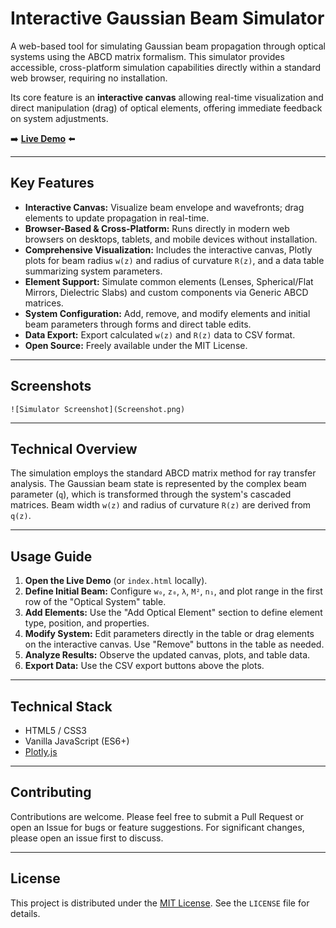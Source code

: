 # Interactive Gaussian Beam Simulator

A web-based tool for simulating Gaussian beam propagation through optical systems using the ABCD matrix formalism. This simulator provides accessible, cross-platform simulation capabilities directly within a standard web browser, requiring no installation.

Its core feature is an **interactive canvas** allowing real-time visualization and direct manipulation (drag) of optical elements, offering immediate feedback on system adjustments.

➡️ **[Live Demo](https://physicify-simulab.github.io/Gaussianbeam/)** ⬅️

---

## Key Features

*   **Interactive Canvas:** Visualize beam envelope and wavefronts; drag elements to update propagation in real-time.
*   **Browser-Based & Cross-Platform:** Runs directly in modern web browsers on desktops, tablets, and mobile devices without installation.
*   **Comprehensive Visualization:** Includes the interactive canvas, Plotly plots for beam radius `w(z)` and radius of curvature `R(z)`, and a data table summarizing system parameters.
*   **Element Support:** Simulate common elements (Lenses, Spherical/Flat Mirrors, Dielectric Slabs) and custom components via Generic ABCD matrices.
*   **System Configuration:** Add, remove, and modify elements and initial beam parameters through forms and direct table edits.
*   **Data Export:** Export calculated `w(z)` and `R(z)` data to CSV format.
*   **Open Source:** Freely available under the MIT License.

---

## Screenshots

`![Simulator Screenshot](Screenshot.png)`

---

## Technical Overview

The simulation employs the standard ABCD matrix method for ray transfer analysis. The Gaussian beam state is represented by the complex beam parameter (`q`), which is transformed through the system's cascaded matrices. Beam width `w(z)` and radius of curvature `R(z)` are derived from `q(z)`.

---

## Usage Guide

1.  **Open the Live Demo** (or `index.html` locally).
2.  **Define Initial Beam:** Configure `w₀`, `z₀`, `λ`, `M²`, `n₁`, and plot range in the first row of the "Optical System" table.
3.  **Add Elements:** Use the "Add Optical Element" section to define element type, position, and properties.
4.  **Modify System:** Edit parameters directly in the table or drag elements on the interactive canvas. Use "Remove" buttons in the table as needed.
5.  **Analyze Results:** Observe the updated canvas, plots, and table data.
6.  **Export Data:** Use the CSV export buttons above the plots.

---

## Technical Stack

*   HTML5 / CSS3
*   Vanilla JavaScript (ES6+)
*   [Plotly.js](https://plotly.com/javascript/)

---

## Contributing

Contributions are welcome. Please feel free to submit a Pull Request or open an Issue for bugs or feature suggestions. For significant changes, please open an issue first to discuss.

---

## License

This project is distributed under the [MIT License](LICENSE). See the `LICENSE` file for details.
